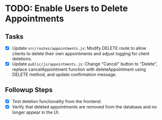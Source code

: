 # TODO: Enable Users to Delete Appointments

## Tasks
- [x] Update `src/routes/appointments.js`: Modify DELETE route to allow clients to delete their own appointments and adjust logging for client deletions.
- [x] Update `public/js/appointments.js`: Change "Cancel" button to "Delete", replace cancelAppointment function with deleteAppointment using DELETE method, and update confirmation message.

## Followup Steps
- [x] Test deletion functionality from the frontend.
- [x] Verify that deleted appointments are removed from the database and no longer appear in the UI.
